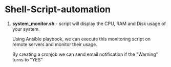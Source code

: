 # Shell-Script-automation

1. **system_monitor.sh** - script will display the CPU, RAM and Disk usage of your system.

   Using Ansible playbook, we can execute this monitoring script on remote servers and monitor their usage.

    By creating a cronjob we can send email notification if the "Warning" turns to "YES"
